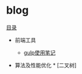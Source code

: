# blog

[目录](https://github.com/jndxzqc/blog)

* 前端工具
    * [gulp使用笔记](https://github.com/jndxzqc/blog/blob/master/2015/gulp.md)
    
* 算法及性能优化
		* [二叉树]

